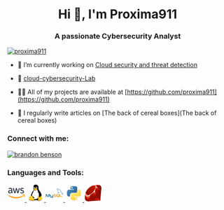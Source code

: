 <h1 align="center">Hi 👋, I'm Proxima911</h1>
<h3 align="center">A passionate Cybersecurity Analyst</h3>

<p align="left"> <a href="https://github.com/ryo-ma/github-profile-trophy"><img src="https://github-profile-trophy.vercel.app/?username=proxima911" alt="proxima911" /></a> </p>

- 🔭 I’m currently working on [Cloud security and threat detection](https://github.com/proxima911/Threat-Detection-Lab.git)

- 🤝 [cloud-cybersecurity-Lab](https://github.com/proxima911/cloud-cybersecurity-Lab.git)

- 👨‍💻 All of my projects are available at [https://github.com/proxima911](https://github.com/proxima911)

- 📝 I regularly write articles on [The back of cereal boxes](The back of cereal boxes)

<h3 align="left">Connect with me:</h3>
<p align="left">
<a href="https://linkedin.com/in/brandon benson" target="blank"><img align="center" src="https://raw.githubusercontent.com/rahuldkjain/github-profile-readme-generator/master/src/images/icons/Social/linked-in-alt.svg" alt="brandon benson" height="30" width="40" /></a>
</p>

<h3 align="left">Languages and Tools:</h3>
<p align="left"> <a href="https://aws.amazon.com" target="_blank" rel="noreferrer"> <img src="https://raw.githubusercontent.com/devicons/devicon/master/icons/amazonwebservices/amazonwebservices-original-wordmark.svg" alt="aws" width="40" height="40"/> </a> <a href="https://www.linux.org/" target="_blank" rel="noreferrer"> <img src="https://raw.githubusercontent.com/devicons/devicon/master/icons/linux/linux-original.svg" alt="linux" width="40" height="40"/> </a> <a href="https://www.mysql.com/" target="_blank" rel="noreferrer"> <img src="https://raw.githubusercontent.com/devicons/devicon/master/icons/mysql/mysql-original-wordmark.svg" alt="mysql" width="40" height="40"/> </a> <a href="https://www.python.org" target="_blank" rel="noreferrer"> <img src="https://raw.githubusercontent.com/devicons/devicon/master/icons/python/python-original.svg" alt="python" width="40" height="40"/> </a> <a href="https://www.ruby-lang.org/en/" target="_blank" rel="noreferrer"> <img src="https://raw.githubusercontent.com/devicons/devicon/master/icons/ruby/ruby-original.svg" alt="ruby" width="40" height="40"/> </a> </p>
